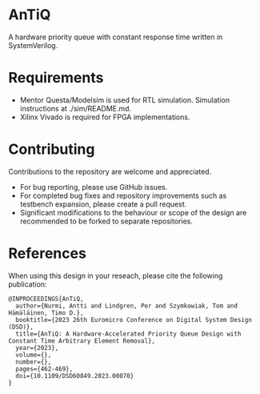 # AnTiQ
A hardware priority queue with constant response time written in SystemVerilog.

# Requirements
- Mentor Questa/Modelsim is used for RTL simulation. Simulation instructions at ./sim/README.md.
- Xilinx Vivado is required for FPGA implementations.

# Contributing
Contributions to the repository are welcome and appreciated.
- For bug reporting, please use GitHub issues.
- For completed bug fixes and repository improvements such as testbench expansion, please create a pull request.
- Significant modifications to the behaviour or scope of the design are recommended to be forked to separate repositories.

# References
When using this design in your reseach, please cite the following publication:

```
@INPROCEEDINGS{AnTiQ,
  author={Nurmi, Antti and Lindgren, Per and Szymkowiak, Tom and Hämäläinen, Timo D.},
  booktitle={2023 26th Euromicro Conference on Digital System Design (DSD)}, 
  title={AnTiQ: A Hardware-Accelerated Priority Queue Design with Constant Time Arbitrary Element Removal}, 
  year={2023},
  volume={},
  number={},
  pages={462-469},
  doi={10.1109/DSD60849.2023.00070}
}

```